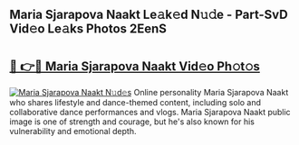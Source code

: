 ## Maria Sjarapova Naakt Le𝚊k𝚎d N𝚞𝚍e - Part-SvD Vid𝚎o Le𝚊ks Photos 2EenS

# <h2><a href="http://fb76lup.evod.top/?m=Maria+Sjarapova+Naakt">🔗 👉🔴 Maria Sjarapova Naakt Vid𝚎o Ph𝚘t𝚘s</a></h2>

[![Maria Sjarapova Naakt N𝚞d𝚎s](https://i.imgur.com/8V9OHl7.gif)](http://fb76lup.evod.top/?m=Maria+Sjarapova+Naakt)
Online personality Maria Sjarapova Naakt who shares lifestyle and dance-themed content, including solo and collaborative dance performances and vlogs. Maria Sjarapova Naakt public image is one of strength and courage, but he's also known for his vulnerability and emotional depth. 
